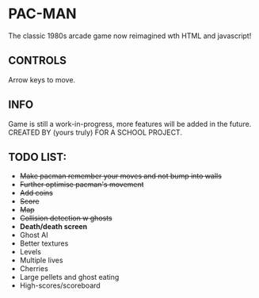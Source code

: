# PAC-MAN
The classic 1980s arcade game now reimagined wth HTML and javascript!
## CONTROLS
Arrow keys to move.
## INFO
Game is still a work-in-progress, more features will be added in the future.<br/>
CREATED BY (yours truly) FOR A SCHOOL PROJECT.
## TODO LIST:
* ~~Make pacman remember your moves and not bump into walls~~
* ~~Further optimise pacman's movement~~
* ~~Add coins~~ 
* ~~Score~~
* ~~Map~~
* ~~Collision detection w ghosts~~
* __Death/death screen__
* Ghost AI
* Better textures
* Levels
* Multiple lives
* Cherries
* Large pellets and ghost eating
* High-scores/scoreboard
